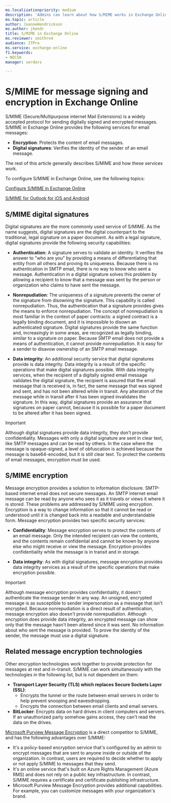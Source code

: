 ```yaml
---
ms.localizationpriority: medium
description: 'Admins can learn about how S/MIME works in Exchange Online for message encryption and digitally signed messages.'
ms.topic: article
author: JoanneHendrickson
ms.author: jhendr
title: S/MIME in Exchange Online
ms.reviewer: smithre4
audience: ITPro
ms.service: exchange-online
f1.keywords:
- NOCSH
manager: serdars

---
```


# S/MIME for message signing and encryption in Exchange Online

S/MIME (Secure/Multipurpose internet Mail Extensions) is a widely accepted protocol for sending digitally signed and encrypted messages. S/MIME in Exchange Online provides the following services for email messages:

- **Encryption**: Protects the content of email messages.
- **Digital signatures**: Verifies the identity of the sender of an email message.

The rest of this article generally describes S/MIME and how these services work.

To configure S/MIME in Exchange Online, see the following topics:

[Configure S/MIME in Exchange Online](configure-smime-exo.md)

[S/MIME for Outlook for iOS and Android](../../clients-and-mobile-in-exchange-online/outlook-for-ios-and-android/smime-outlook-for-ios-and-android.md)

## S/MIME digital signatures

Digital signatures are the more commonly used service of S/MIME. As the name suggests, digital signatures are the digital counterpart to the traditional, legal signature on a paper document. As with a legal signature, digital signatures provide the following security capabilities:

- **Authentication**: A signature serves to validate an identity. It verifies the answer to "who are you" by providing a means of differentiating that entity from all others and proving its uniqueness. Because there is no authentication in SMTP email, there is no way to know who sent a message. Authentication in a digital signature solves this problem by allowing a recipient to know that a message was sent by the person or organization who claims to have sent the message.

- **Nonrepudiation**: The uniqueness of a signature prevents the owner of the signature from disowning the signature. This capability is called nonrepudiation. Thus, the authentication that a signature provides gives the means to enforce nonrepudiation. The concept of nonrepudiation is most familiar in the context of paper contracts: a signed contract is a legally binding document, and it is impossible to disown an authenticated signature. Digital signatures provide the same function and, increasingly in some areas, are recognized as legally binding, similar to a signature on paper. Because SMTP email does not provide a means of authentication, it cannot provide nonrepudiation. It is easy for a sender to disavow ownership of an SMTP email message.

- **Data integrity**: An additional security service that digital signatures provide is data integrity. Data integrity is a result of the specific operations that make digital signatures possible. With data integrity services, when the recipient of a digitally signed email message validates the digital signature, the recipient is assured that the email message that is received is, in fact, the same message that was signed and sent, and has not been altered while in transit. Any alteration of the message while in transit after it has been signed invalidates the signature. In this way, digital signatures provide an assurance that signatures on paper cannot, because it is possible for a paper document to be altered after it has been signed.

> [!IMPORTANT]
> Although digital signatures provide data integrity, they don't provide confidentiality. Messages with only a digital signature are sent in clear text, like SMTP messages and can be read by others. In the case where the message is opaque-signed, a level of obfuscation is achieved because the message is base64-encoded, but it is still clear text. To protect the contents of email messages, encryption must be used.

## S/MIME encryption

Message encryption provides a solution to information disclosure. SMTP-based internet email does not secure messages. An SMTP internet email message can be read by anyone who sees it as it travels or views it where it is stored. These problems are addressed by S/MIME using encryption. Encryption is a way to change information so that it cannot be read or understood until it is changed back into a readable and understandable form. Message encryption provides two specific security services:

- **Confidentiality**: Message encryption serves to protect the contents of an email message. Only the intended recipient can view the contents, and the contents remain confidential and cannot be known by anyone else who might receive or view the message. Encryption provides confidentiality while the message is in transit and in storage.

- **Data integrity**: As with digital signatures, message encryption provides data integrity services as a result of the specific operations that make encryption possible.

> [!IMPORTANT]
> Although message encryption provides confidentiality, it doesn't authenticate the message sender in any way. An unsigned, encrypted message is as susceptible to sender impersonation as a message that isn't encrypted. Because nonrepudiation is a direct result of authentication, message encryption also doesn't provide nonrepudiation. Although encryption does provide data integrity, an encrypted message can show only that the message hasn't been altered since it was sent. No information about who sent the message is provided. To prove the identity of the sender, the message must use a digital signature.

## Related message encryption technologies

Other encryption technologies work together to provide protection for messages at rest and in-transit. S/MIME can work simultaneously with the technologies in the following list, but is not dependent on them:

- **Transport Layer Security (TLS) which replaces Secure Sockets Layer (SSL)**:
  - Encrypts the tunnel or the route between email servers in order to help prevent snooping and eavesdropping.
  - Encrypts the connection between email clients and email servers.
- **BitLocker**: Encrypts data on hard drives in client computers and servers. If an unauthorized party somehow gains access, they can't read the data on the drives.

[Microsoft Purview Message Encryption](/microsoft-365/compliance/email-encryption) is a direct competitor to S/MIME, and has the following advantages over S/MIME:

- It's a policy-based encryption service that's configured by an admin to encrypt messages that are sent to anyone inside or outside of the organization. In contrast, users are required to decide whether to apply or not apply S/MIME to messages that they send.
- It's an online service that's built on Azure Rights Management (Azure RMS) and does not rely on a public key infrastructure. In contrast, S/MIME requires a certificate and certificate publishing infrastructure.
- Microsoft Purview Message Encryption provides additional capabilities. For example, you can customize messages with your organization's brand.
